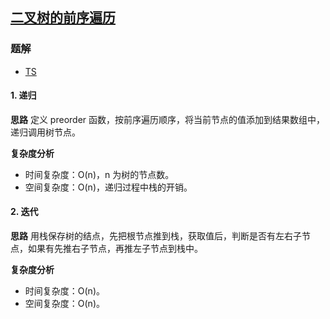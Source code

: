 ## [二叉树的前序遍历](https://leetcode.cn/problems/binary-tree-preorder-traversal/)
### 题解
+ [TS](../../ts/256/144.ts)

#### 1. 递归
**思路**
定义 preorder 函数，按前序遍历顺序，将当前节点的值添加到结果数组中，递归调用树节点。

**复杂度分析**
+ 时间复杂度：O(n)，n 为树的节点数。
+ 空间复杂度：O(n)，递归过程中栈的开销。  

#### 2. 迭代
**思路**
用栈保存树的结点，先把根节点推到栈，获取值后，判断是否有左右子节点，如果有先推右子节点，再推左子节点到栈中。

**复杂度分析**
+ 时间复杂度：O(n)。
+ 空间复杂度：O(n)。  